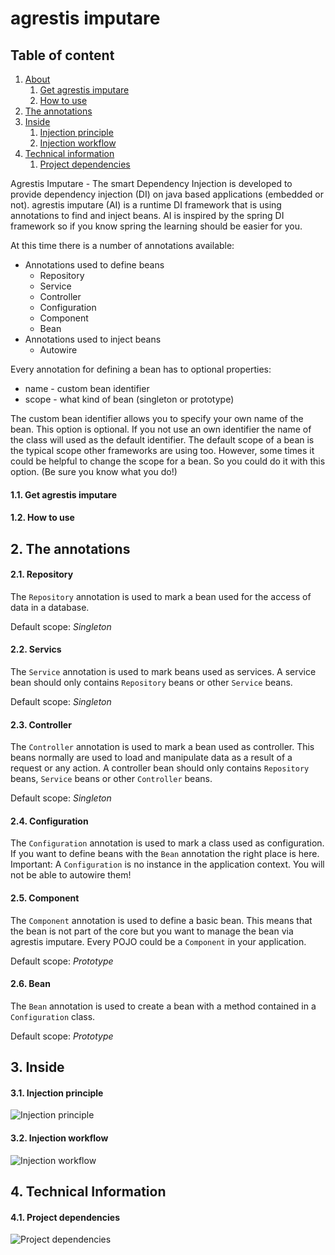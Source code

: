 # agrestis imputare

## Table of content
1. [About](#about)
    1. [Get agrestis imputare](#get-agrestis-imputare)
    2. [How to use](#how-to-use)
2. [The annotations](#the-annotations)
3. [Inside](#inside)
    1. [Injection principle](#injection-principle)
    2. [Injection workflow](#injection-workflow)
4. [Technical information](#technical-information)
    1. [Project dependencies](#project-dependencies)


Agrestis Imputare - The smart Dependency Injection is developed to provide dependency injection (DI) on java based applications (embedded or not). agrestis imputare (AI) is a runtime DI framework that is using annotations to find and inject beans. AI is inspired by the spring DI framework so if you know spring the learning should be easier for you.

At this time there is a number of annotations available:

* Annotations used to define beans
    * Repository
    * Service
    * Controller
    * Configuration
    * Component
    * Bean
* Annotations used to inject beans
    * Autowire

Every annotation for defining a bean has to optional properties:

* name - custom bean identifier
* scope - what kind of bean (singleton or prototype)

The custom bean identifier allows you to specify your own name of the bean. This option is optional. If you not use an own identifier the name of the class will used as the default identifier.
The default scope of a bean is the typical scope other frameworks are using too. However, some times it could be helpful to change the scope for a bean. So you could do it with this option. (Be sure you know what you do!)

#### 1.1. Get agrestis imputare

#### 1.2. How to use

## 2. The annotations
#### 2.1. Repository
The `Repository` annotation is used to mark a bean used for the access of data in a database.

Default scope: *Singleton*

#### 2.2. Servics

The `Service` annotation is used to mark beans used as services. A service bean should only contains `Repository` beans or other `Service` beans.

Default scope: *Singleton*

#### 2.3. Controller
The `Controller` annotation is used to mark a bean used as controller. This beans normally are used to load and manipulate data as a result of a request or any action. A controller bean should only contains `Repository` beans, `Service` beans or other `Controller` beans.

Default scope: *Singleton*

#### 2.4. Configuration
The `Configuration` annotation is used to mark a class used as configuration. If you want to define beans with the `Bean` annotation the right place is here. Important: A `Configuration` is no instance in the application context. You will not be able to autowire them!

#### 2.5. Component
The `Component` annotation is used to define a basic bean. This means that the bean is not part of the core but you want to manage the bean via agrestis imputare. Every POJO could be a `Component` in your application.

Default scope: *Prototype*

#### 2.6. Bean
The `Bean` annotation is used to create a bean with a method contained in a `Configuration` class.

Default scope: *Prototype*

## 3. Inside
#### 3.1. Injection principle
![Injection principle](https://bitbucket.org/repo/yk6XMB/images/92307188-injection-principle_v2-prasentation.png)
#### 3.2. Injection workflow
![Injection workflow](https://bitbucket.org/repo/yk6XMB/images/1770838356-injection-workflow-complete.png)
## 4. Technical Information ##
#### 4.1. Project dependencies ####
![Project dependencies](https://bitbucket.org/repo/yk6XMB/images/4179541309-project-dependencies.png)